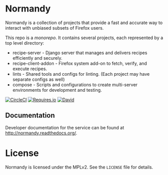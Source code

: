 # Normandy

Normandy is a collection of projects that provide a fast and accurate way to
interact with unbiased subsets of Firefox users.

This repo is a *monorepo*. It contains several projects, each represented by a
top level directory:

* recipe-server - Django server that manages and delivers recipes
  efficiently and securely.
* recipe-client-addon - Firefox system add-on to fetch, verify, and execute
  recipes.
* lints - Shared tools and configs for linting. (Each project may have separate
  configs as well)
* compose - Scripts and configurations to create multi-server environments for
  development and testing.

[![CircleCI](https://img.shields.io/circleci/project/mozilla/normandy/master.svg?maxAge=2592000&label=CI)](https://circleci.com/gh/mozilla/normandy/tree/master)
[![Requires.io](https://img.shields.io/requires/github/mozilla/normandy.svg?maxAge=2592000&label=PyPI)](https://requires.io/github/mozilla/normandy/requirements/?branch=master)
[![David](https://img.shields.io/david/mozilla/normandy.svg?maxAge=2592000&label=NPM)](https://david-dm.org/mozilla/normandy)

[Recipe Server]: https://wiki.mozilla.org/Firefox/Recipe_Server

## Documentation

Developer documentation for the service can be found at
http://normandy.readthedocs.org/.

# License

Normandy is licensed under the MPLv2. See the `LICENSE` file for details.
